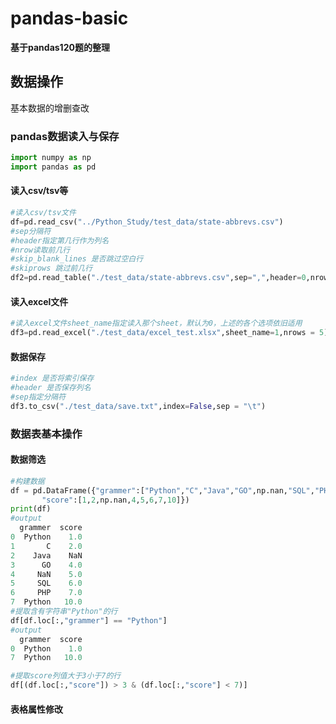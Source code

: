 # pandas-basic

**基于pandas120题的整理**

## 数据操作

基本数据的增删查改

### pandas数据读入与保存

```python
import numpy as np
import pandas as pd
```

#### 读入csv/tsv等

```python
#读入csv/tsv文件
df=pd.read_csv("../Python_Study/test_data/state-abbrevs.csv")
#sep分隔符
#header指定第几行作为列名
#nrow读取前几行
#skip_blank_lines 是否跳过空白行
#skiprows 跳过前几行
df2=pd.read_table("./test_data/state-abbrevs.csv",sep=",",header=0,nrows=5,skiprows = 5)
```

#### 读入excel文件

```python
#读入excel文件sheet_name指定读入那个sheet，默认为0，上述的各个选项依旧适用
df3=pd.read_excel("./test_data/excel_test.xlsx",sheet_name=1,nrows = 5)
```

#### 数据保存

```python
#index 是否将索引保存
#header 是否保存列名
#sep指定分隔符
df3.to_csv("./test_data/save.txt",index=False,sep = "\t")
```

### 数据表基本操作

#### 数据筛选

```python
#构建数据
df = pd.DataFrame({"grammer":["Python","C","Java","GO",np.nan,"SQL","PHP","Python"],
       "score":[1,2,np.nan,4,5,6,7,10]})
print(df)
#output
  grammer  score
0  Python    1.0
1       C    2.0
2    Java    NaN
3      GO    4.0
4     NaN    5.0
5     SQL    6.0
6     PHP    7.0
7  Python   10.0
#提取含有字符串"Python"的行
df[df.loc[:,"grammer"] == "Python"]
#output
  grammer  score
0  Python    1.0
7  Python   10.0

#提取score列值大于3小于7的行
df[(df.loc[:,"score"]) > 3 & (df.loc[:,"score"] < 7)]
```

#### 表格属性修改

